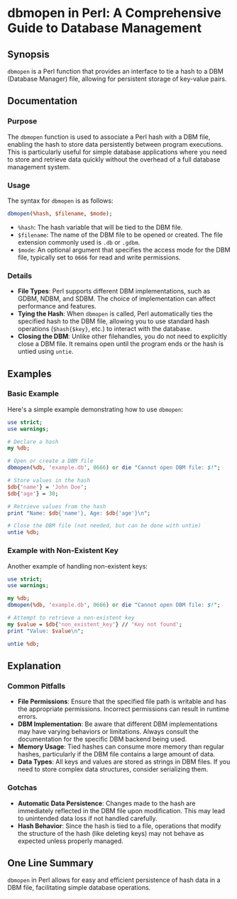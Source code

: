 <!--
Meta Description: # dbmopen in Perl: A Comprehensive Guide to Database Management ## Synopsis `dbmopen` is a Perl function that provides an interface to tie a hash to a...
Meta Keywords: dbm, hash, file, dbmopen, perl
-->

# dbmopen in Perl: A Comprehensive Guide to Database Management

## Synopsis
`dbmopen` is a Perl function that provides an interface to tie a hash to a DBM (Database Manager) file, allowing for persistent storage of key-value pairs.

## Documentation
### Purpose
The `dbmopen` function is used to associate a Perl hash with a DBM file, enabling the hash to store data persistently between program executions. This is particularly useful for simple database applications where you need to store and retrieve data quickly without the overhead of a full database management system.

### Usage
The syntax for `dbmopen` is as follows:

```perl
dbmopen(%hash, $filename, $mode);
```

- `%hash`: The hash variable that will be tied to the DBM file.
- `$filename`: The name of the DBM file to be opened or created. The file extension commonly used is `.db` or `.gdbm`.
- `$mode`: An optional argument that specifies the access mode for the DBM file, typically set to `0666` for read and write permissions.

### Details
- **File Types**: Perl supports different DBM implementations, such as GDBM, NDBM, and SDBM. The choice of implementation can affect performance and features.
- **Tying the Hash**: When `dbmopen` is called, Perl automatically ties the specified hash to the DBM file, allowing you to use standard hash operations (`$hash{$key}`, etc.) to interact with the database.
- **Closing the DBM**: Unlike other filehandles, you do not need to explicitly close a DBM file. It remains open until the program ends or the hash is untied using `untie`.

## Examples
### Basic Example
Here's a simple example demonstrating how to use `dbmopen`:

```perl
use strict;
use warnings;

# Declare a hash
my %db;

# Open or create a DBM file
dbmopen(%db, 'example.db', 0666) or die "Cannot open DBM file: $!";

# Store values in the hash
$db{'name'} = 'John Doe';
$db{'age'} = 30;

# Retrieve values from the hash
print "Name: $db{'name'}, Age: $db{'age'}\n";

# Close the DBM file (not needed, but can be done with untie)
untie %db;
```

### Example with Non-Existent Key
Another example of handling non-existent keys:

```perl
use strict;
use warnings;

my %db;
dbmopen(%db, 'example.db', 0666) or die "Cannot open DBM file: $!";

# Attempt to retrieve a non-existent key
my $value = $db{'non_existent_key'} // 'Key not found';
print "Value: $value\n";

untie %db;
```

## Explanation
### Common Pitfalls
- **File Permissions**: Ensure that the specified file path is writable and has the appropriate permissions. Incorrect permissions can result in runtime errors.
- **DBM Implementation**: Be aware that different DBM implementations may have varying behaviors or limitations. Always consult the documentation for the specific DBM backend being used.
- **Memory Usage**: Tied hashes can consume more memory than regular hashes, particularly if the DBM file contains a large amount of data.
- **Data Types**: All keys and values are stored as strings in DBM files. If you need to store complex data structures, consider serializing them.

### Gotchas
- **Automatic Data Persistence**: Changes made to the hash are immediately reflected in the DBM file upon modification. This may lead to unintended data loss if not handled carefully.
- **Hash Behavior**: Since the hash is tied to a file, operations that modify the structure of the hash (like deleting keys) may not behave as expected unless properly managed.

## One Line Summary
`dbmopen` in Perl allows for easy and efficient persistence of hash data in a DBM file, facilitating simple database operations.